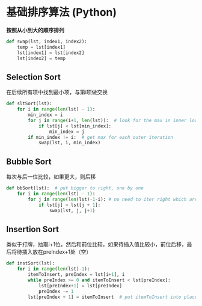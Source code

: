 # 基础排序算法 (Python)

**按照从小到大的顺序排列**



```python
def swap(lst, index1, index2):
    temp = lst[index1]
    lst[index1] = lst[index2]
    lst[index2] = temp
```



## Selection Sort

在后续所有项中找到最小项，与第i项做交换

```python
def sltSort(lst):
    for i in range(len(lst) - 1):
        min_index = i
        for j in range(i+1, len(lst)):  # look for the max in inner loop
            if lst[j] < lst[min_index]:
                min_index = j
        if min_index != i:  # get max for each outer iteration
            swap(lst, i, min_index)
```

## Bubble Sort

每次与后一位比较，如果更大，则后移

```python
def bbSort(lst):  # put bigger to right, one by one
    for i in range(len(lst) - 1):
        for j in range(len(lst)-1-i): # no need to iter right which are in order
            if lst[j] > lst[j + 1]:
                swap(lst, j, j+1)
```

## Insertion Sort

类似于打牌，抽取i+1位，然后和前位比较，如果待插入值比较小，前位后移，最后将待插入放在preIndex+1处（空）



```python
def instSort(lst):
    for i in range(len(lst)-1):
        itemToInsert, preIndex = lst[i+1], i
        while preIndex >= 0 and itemToInsert < lst[preIndex]:
            lst[preIndex+1] = lst[preIndex]
            preIndex -= 1
        lst[preIndex + 1] = itemToInsert  # put itemToInsert into place
```



